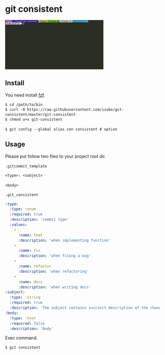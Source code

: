 # git consistent

![anigif01](https://raw.githubusercontent.com/isuke/git-consistent/images/git-consistent01.gif)

## Install

You need install [fzf](https://github.com/junegunn/fzf).

```
$ cd /path/to/bin
$ curl -O https://raw.githubusercontent.com/isuke/git-consistent/master/git-consistent
$ chmod u+x git-consistent

$ git config --global alias.con consistent # option
```

## Usage

Please put follow two files to your project root dir.

`.gitcommit_template`
```text:
<type>: <subject>

<body>
```

`.git_consistent`
```yml
:type:
  :type: :enum
  :required: true
  :description: 'commit type'
  :values:
    -
      :name: feat
      :description: 'when implementing function'
    -
      :name: fix
      :description: 'when fixing a bug'
    -
      :name: refactor
      :description: 'when refactoring'
    -
      :name: docs
      :description: 'when writing docs'
:subject:
  :type: :string
  :required: true
  :description: 'The subject contains succinct description of the change'
:body:
  :type: :text
  :required: false
  :description: 'Body'
```

Exec command.

```
$ git consistent
```
